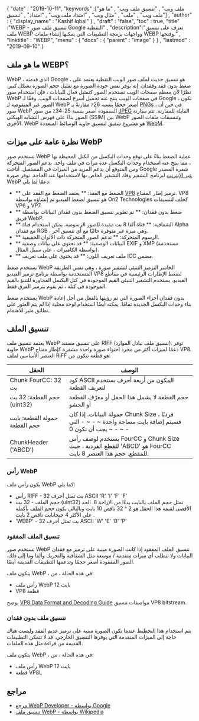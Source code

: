 {
  "date" : "2019-10-11",
  "keywords" :["ملف ويب" , "تنسيق ملف ويب" , "ما هو ملف ويب" , "ملف" , "مثال ويب" , "امتداد ملف ويب" , "امتداد" , "تنسيق"] ,
  "author" : {
    "display_name" : "Kashif Iqbal"
} ,
  "draft" : "false",
  "toc" : true,
  "title" :"WEBP - تنسيق ملف صور Google النقطية" ,
  "description":"تعرف على تنسيق ملف WEBP وواجهات برمجة التطبيقات التي يمكنها إنشاء ملفات WEBP وفتحها." ,
  "linktitle" : "WEBP",
  "menu" : {
    "docs" : {
      "parent" : "image"
}
} ,
  "lastmod" : "2019-09-10"
}

## ما هو ملف WEBP؟

WebP ، الذي قدمته Google ، هو تنسيق حديث لملف صور الويب النقطية يعتمد على ضغط بدون فقد وفقدان. إنه يوفر نفس جودة الصورة مع تقليل حجم الصورة بشكل كبير. نظرًا لأن معظم صفحات الويب تستخدم الصور كتمثيل فعال للبيانات ، فإن استخدام صور WebP في صفحات الويب ينتج عنه تحميل أسرع لصفحات الويب. وفقًا لـ Google ، تكون الصور غير المنقوصة لـ WebP أصغر حجمًا بنسبة 26٪ مقارنةً بـ [PNGs](/ar/image/png/) ، في حين أن صور WebP المفقودة أصغر بنسبة 25-34٪ من صور [JPEG](/ar/image/jpeg/) القابلة للمقارنة. تتم مقارنة الصور بناءً على فهرس التشابه الهيكلي (SSIM) بين WebP وتنسيقات ملفات الصور الأخرى. WebP هو مشروع شقيق لتنسيق حاوية الوسائط المتعددة [WebM](https://en.wikipedia.org/wiki/WebM).

## نظرة عامة على ميزات WebP ##

تستخدم صور WebP عملية الضغط بناءً على توقع وحدات البكسل من الكتل المحيطة بها ، مما ينتج عنه استخدام وحدات البكسل عدة مرات في ملف واحد. يدعم الصور المتحركة ومن المتوقع أن يدعم المزيد من الميزات في المستقبل. أتاحت Google شفرة المصدر [عبر الإنترنت](https://developers.google.com/speed/webp/download) لبرنامج التشفير وفك التشفير الخاص بها لاستخدامها عند الحاجة. توفر صورة WebP دعمًا لما يلي:

* ** الضغط مع الفقد: ** يعتمد الضغط مع الفقد على [VP8](https://en.wikipedia.org/wiki/VP8) ترميز إطار المفتاح. VP8 هو تنسيق لضغط الفيديو تم إنشاؤه بواسطة On2 Technologies كخلف لتنسيقات VP6 و VP7.
* ** ضغط بدون فقدان: ** تم تطوير تنسيق الضغط بدون فقدان البيانات بواسطة فريق WebP.
* ** الشفافية: ** قناة ألفا 8 بت مفيدة للصور الرسومية. يمكن استخدام قناة Alpha مع فقدان RGB ، وهي ميزة غير متوفرة حاليًا مع أي تنسيق آخر.
* ** الرسوم المتحركة: ** تدعم الصور المتحركة ذات الألوان الحقيقية.
* ** البيانات الوصفية: ** قد تحتوي على بيانات وصفية EXIF و XMP (مستخدمة بواسطة الكاميرات ، على سبيل المثال).
* ** ملف تعريف اللون: ** قد يحتوي على ملف تعريف ICC مضمن.

يستخدم ضغط WebP الخاسر الترميز التنبئي لتشفير صورة ، وهي نفس الطريقة المستخدمة بواسطة برنامج ترميز الفيديو VP8 لضغط الإطارات الرئيسية في مقاطع الفيديو. يستخدم التشفير التنبئي القيم الموجودة في كتل البكسل المجاورة للتنبؤ بالقيم الموجودة في كتلة ، ثم يقوم بترميز الفرق فقط.

يستخدم ضغط WebP بدون فقدان أجزاء الصورة التي تم رؤيتها بالفعل من أجل إعادة بناء وحدات البكسل الجديدة تمامًا. يمكنه أيضًا استخدام لوحة محلية إذا لم يتم العثور على تطابق مثير للاهتمام.

## تنسيق الملف ##

يعتمد تنسيق ملف WebP على تنسيق مستند RIFF (تنسيق ملف تبادل الموارد). توفر حاوية WebP دعمًا لميزات أكثر من مجرد احتواء صورة واحدة مشفرة كإطار مفتاح VP8. العنصر الأساسي لملف RIFF هو قطعة تتكون من:


| الحقل | الوصف
---|---|
| Chunk FourCC: 32 بت | كود ASCII المكون من أربعة أحرف يستخدم لتعريف القطعة
| حجم القطعة: 32 بت (uint32) | حجم القطعة لا يشمل هذا الحقل أو معرّف القطعة أو الحشو
| حمولة القطعة: بايت حجم القطعة | حمولة البيانات. إذا كان Chunk Size فرديًا ، فسيتم إضافة بايت مساحة واحدة ~ - ~ - التي يجب أن تكون 0 ~ - ~ -
| ChunkHeader ('ABCD') | يستخدم لوصف رأس FourCC و Chunk Size للقطع الفردية ، حيث 'ABCD' هو FourCC للمقطع. حجم هذا العنصر 8 بايت.

### رأس WebP ###

يكون رأس ملف WebP كما يلي:

* رأس RIFF - 32 بت تمثل أحرف ASCII 'R' 'I' 'F' 'F'
* حجم الملف - 32 بت (uint32) تمثل حجم الملف بالبايت بدءًا من الإزاحة 8. الحد الأقصى لقيمة هذا الحقل هو 2 ^ 32 ناقص 10 بايت وبالتالي يكون حجم الملف بأكمله على الأكثر 4 جيجابايت ناقص 2 بايت .
* 'WEBP' - 32 بت تمثل أحرف ASCII 'W' 'E' 'B' 'P'

### تنسيق الملف المفقود ###

تستخدم صور WebP تنسيق الملف المفقود إذا كانت الصورة مبنية على ترميز مع فقدان البيانات ولا تتطلب أي ميزات متقدمة / موسعة مثل الشفافية والتحريك وألفا وما إلى ذلك. الصور المفقودة أصغر حجمًا وتدعمها التطبيقات القديمة أيضًا.

يتكون ملف WebP ، في هذه الحالة ، من:

* رأس ملف WebP 12 بايت
* VP8 قطعة

يوضح [VP8 Data Format and Decoding Guide](https://tools.ietf.org/html/rfc6386) مواصفات تنسيق VP8 bitstream.

### تنسيق ملف بدون فقدان ###

يتم استخدام هذا التخطيط عندما تكون الصورة مبنية على ترميز عديم الفقد وليست هناك حاجة إلى الميزات المتقدمة التي يوفرها التنسيق الخارجي. قد لا تتمكن التطبيقات القديمة من قراءة مثل هذه الملفات.

يتكون ملف WebP ، في هذه الحالة ، من:

* رأس ملف WebP 12 بايت
* قطعة VP8L

## مراجع ##

* [مرجع WebP Developer - بواسطة Google](https://developers.google.com/speed/webp/)
* [تنسيق ملف WebP - بواسطة Wikipedia](https://en.wikipedia.org/wiki/WebP)

